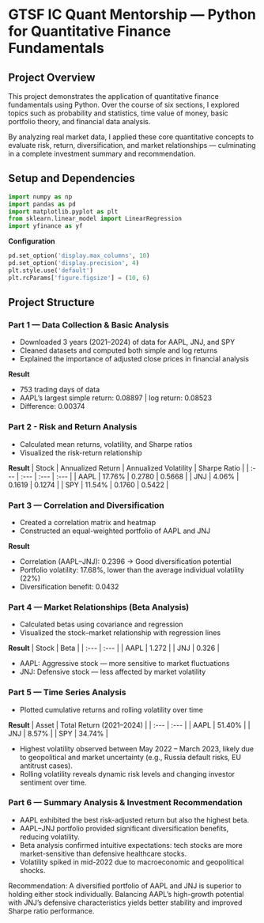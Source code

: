 # GTSF IC Quant Mentorship — Python for Quantitative Finance Fundamentals

## Project Overview

This project demonstrates the application of quantitative finance fundamentals using Python. Over the course of six sections, I explored topics such as probability and statistics, time value of money, basic portfolio theory, and financial data analysis.

By analyzing real market data, I applied these core quantitative concepts to evaluate risk, return, diversification, and market relationships — culminating in a complete investment summary and recommendation.

## Setup and Dependencies
```python
import numpy as np
import pandas as pd
import matplotlib.pyplot as plt
from sklearn.linear_model import LinearRegression
import yfinance as yf
```
**Configuration**
```python
pd.set_option('display.max_columns', 10)
pd.set_option('display.precision', 4)
plt.style.use('default')
plt.rcParams['figure.figsize'] = (10, 6)
```
## Project Structure
### Part 1 — Data Collection & Basic Analysis
- Downloaded 3 years (2021–2024) of data for AAPL, JNJ, and SPY
- Cleaned datasets and computed both simple and log returns
- Explained the importance of adjusted close prices in financial analysis

**Result**
- 753 trading days of data
- AAPL’s largest simple return: 0.08897 | log return: 0.08523
- Difference: 0.00374

### Part 2 - Risk and Return Analysis
- Calculated mean returns, volatility, and Sharpe ratios
- Visualized the risk-return relationship

**Result**
| Stock | Annualized Return | Annualized Volatility | Sharpe Ratio |
| :--- | :--- | :--- | :--- |
| AAPL | 17.76% | 0.2780 | 0.5668 |
| JNJ | 4.06% | 0.1619 | 0.1274 |
| SPY | 11.54% | 0.1760 | 0.5422 |

### Part 3 — Correlation and Diversification
- Created a correlation matrix and heatmap
- Constructed an equal-weighted portfolio of AAPL and JNJ

**Result**
- Correlation (AAPL–JNJ): 0.2396 → Good diversification potential
- Portfolio volatility: 17.68%, lower than the average individual volatility (22%)
- Diversification benefit: 0.0432

### Part 4 — Market Relationships (Beta Analysis)
- Calculated betas using covariance and regression
- Visualized the stock–market relationship with regression lines

**Result**
| Stock | Beta | 
| :--- | :--- |
| AAPL | 1.272 |
| JNJ | 0.326 |

- AAPL: Aggressive stock — more sensitive to market fluctuations
- JNJ: Defensive stock — less affected by market volatility

### Part 5 — Time Series Analysis
- Plotted cumulative returns and rolling volatility over time

**Result**
| Asset | Total Return (2021–2024) | 
| :--- | :--- |
| AAPL | 51.40% |
| JNJ | 8.57% |
| SPY | 34.74% |

- Highest volatility observed between May 2022 – March 2023, likely due to geopolitical and market uncertainty (e.g., Russia default risks, EU antitrust cases).
- Rolling volatility reveals dynamic risk levels and changing investor sentiment over time.

### Part 6 — Summary Analysis & Investment Recommendation
- AAPL exhibited the best risk-adjusted return but also the highest beta.
- AAPL–JNJ portfolio provided significant diversification benefits, reducing volatility.
- Beta analysis confirmed intuitive expectations: tech stocks are more market-sensitive than defensive healthcare stocks.
- Volatility spiked in mid-2022 due to macroeconomic and geopolitical shocks.

Recommendation:
A diversified portfolio of AAPL and JNJ is superior to holding either stock individually. Balancing AAPL’s high-growth potential with JNJ’s defensive characteristics yields better stability and improved Sharpe ratio performance.

